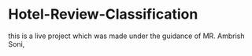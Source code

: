 # Hotel-Review-Classification
this is a live project which was made under the guidance of MR. Ambrish Soni,
